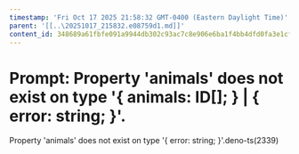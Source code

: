 ```yaml
---
timestamp: 'Fri Oct 17 2025 21:58:32 GMT-0400 (Eastern Daylight Time)'
parent: '[[..\20251017_215832.e08759d1.md]]'
content_id: 348689a61fbfe091a9944db302c93ac7c8e906e6ba1f4bb4dfd0fa3e1cfe6679
---
```


# Prompt: Property 'animals' does not exist on type '{ animals: ID\[]; } | { error: string; }'.

Property 'animals' does not exist on type '{ error: string; }'.deno-ts(2339)
